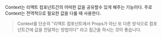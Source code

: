 Context는 리액트 컴포넌트간의 어떠한 값을 공유할수 있게 해주는 기능이다. 주로 Context는 전역적으로 필요한 값을 다룰 때 사용한다. 

> Context를 단순히 "리액트 컴포넌트에서 Props가 아닌 또 다른 방식으로 컴포넌트간에 값을 전달하는 방법이다" 라고 접근을 하시는 것이 좋습니다.

